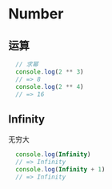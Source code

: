 # Number

## 运算

```ts
  // 求幂
  console.log(2 ** 3)
  // => 8
  console.log(2 ** 4)
  // => 16
```

## Infinity
无穷大
```ts
  console.log(Infinity)
  // => Infinity
  console.log(Infinity + 1)
  // => Infinity
```